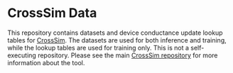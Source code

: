 # CrossSim Data
This repository contains datasets and device conductance update lookup tables for [CrossSim](https://github.com/sandialabs/cross-sim). The datasets are used for both inference and training, while the lookup tables are used for training only. This is not a self-executing repository. Please see the main [CrossSim repository](https://github.com/sandialabs/cross-sim) for more information about the tool.